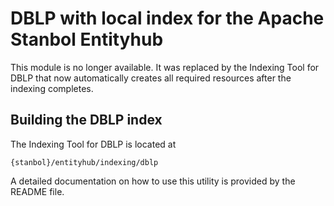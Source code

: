 # DBLP with local index for the Apache Stanbol Entityhub

This module is no longer available. It was replaced by the Indexing Tool for
DBLP that now automatically creates all required resources after the indexing
completes.
 
## Building the DBLP index

The Indexing Tool for DBLP is located at

    {stanbol}/entityhub/indexing/dblp

A detailed documentation on how to use this utility is provided by the
README file.


